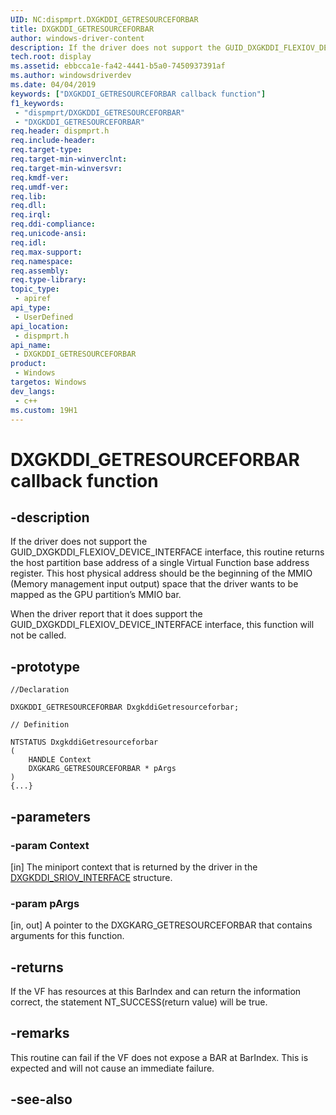 ```yaml
---
UID: NC:dispmprt.DXGKDDI_GETRESOURCEFORBAR
title: DXGKDDI_GETRESOURCEFORBAR
author: windows-driver-content
description: If the driver does not support the GUID_DXGKDDI_FLEXIOV_DEVICE_INTERFACE interface, this routine returns the host partition base address of a single Virtual Function base address register.
tech.root: display
ms.assetid: ebbcca1e-fa42-4441-b5a0-7450937391af
ms.author: windowsdriverdev
ms.date: 04/04/2019
keywords: ["DXGKDDI_GETRESOURCEFORBAR callback function"]
f1_keywords:
 - "dispmprt/DXGKDDI_GETRESOURCEFORBAR"
 - "DXGKDDI_GETRESOURCEFORBAR"
req.header: dispmprt.h
req.include-header:
req.target-type:
req.target-min-winverclnt:
req.target-min-winversvr:
req.kmdf-ver:
req.umdf-ver:
req.lib:
req.dll:
req.irql: 
req.ddi-compliance:
req.unicode-ansi:
req.idl:
req.max-support:
req.namespace:
req.assembly:
req.type-library: 
topic_type: 
 - apiref
api_type: 
 - UserDefined
api_location: 
 - dispmprt.h
api_name: 
 - DXGKDDI_GETRESOURCEFORBAR
product: 
 - Windows
targetos: Windows
dev_langs:
 - c++
ms.custom: 19H1
---
```


# DXGKDDI_GETRESOURCEFORBAR callback function

## -description

If the driver does not support the GUID_DXGKDDI_FLEXIOV_DEVICE_INTERFACE interface, this routine returns the host partition base address of a single Virtual Function base address register. This host physical address should be the beginning of the MMIO (Memory management input output) space that the driver wants to be mapped as the GPU partition’s MMIO bar.

When the driver report that it does support the GUID_DXGKDDI_FLEXIOV_DEVICE_INTERFACE interface, this function will not be called.

## -prototype

```
//Declaration

DXGKDDI_GETRESOURCEFORBAR DxgkddiGetresourceforbar; 

// Definition

NTSTATUS DxgkddiGetresourceforbar 
(
	HANDLE Context
	DXGKARG_GETRESOURCEFORBAR * pArgs
)
{...}

```

## -parameters

### -param Context

[in] The miniport context that is returned by the driver in the [DXGKDDI_SRIOV_INTERFACE](ns-dispmprt-_dxgkddi_sriov_interface.md) structure.

### -param pArgs 

[in, out] A pointer to the DXGKARG_GETRESOURCEFORBAR that contains arguments for this function.

## -returns

If the VF has resources at this BarIndex and can return the information correct, the statement NT_SUCCESS(return value) will be true.

## -remarks

This routine can fail if the VF does not expose a BAR at BarIndex.  This is expected and will not cause an immediate failure.


## -see-also
